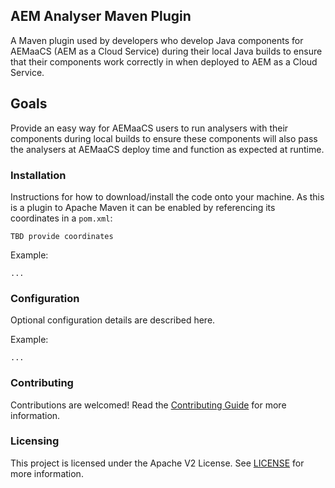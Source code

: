 ## AEM Analyser Maven Plugin

A Maven plugin used by developers who develop Java components for AEMaaCS 
(AEM as a Cloud Service) during their local Java 
builds to ensure that their components work correctly in when deployed to 
AEM as a Cloud Service.

## Goals

Provide an easy way for AEMaaCS users to run analysers with their components during local 
builds to ensure these components will also pass the analysers at AEMaaCS deploy time and 
function as expected at runtime.

### Installation

Instructions for how to download/install the code onto your machine.
As this is a plugin to Apache Maven it can be enabled by referencing its coordinates in 
a `pom.xml`:

    TBD provide coordinates

Example:
```
...
```

### Configuration

Optional configuration details are described here.

Example:

```
...
```

### Contributing

Contributions are welcomed! Read the [Contributing Guide](./.github/CONTRIBUTING.md) for more information.

### Licensing

This project is licensed under the Apache V2 License. See [LICENSE](LICENSE) for more information.
